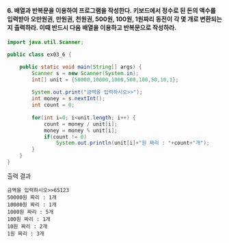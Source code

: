 #### 6. 배열과 반복문을 이용하여 프로그램을 작성한다. 키보드에서 정수로 된 돈의 액수를 입력받아 오만원권, 만원권, 천원권, 500원, 100원, 1원짜리 동전이 각 몇 개로 변환되는지 출력하라. 이때 반드시 다음 배열을 이용하고 반복문으로 작성하라.
```java
import java.util.Scanner;

public class ex03_6 {

	public static void main(String[] args) {
		Scanner s = new Scanner(System.in);
		int[] unit = {50000,10000,1000,500,100,50,10,1};
		
		System.out.print("금액을 입력하시오>>");
		int money = s.nextInt();
		int count = 0;
		
		for(int i=0; i<unit.length; i++) {
			count = money / unit[i];
			money = money % unit[i];
			if(count != 0)
				System.out.println(unit[i]+"원 짜리 : "+count+"개");
		}
	}
}
```
출력 결과
```
금액을 입력하시오>>65123
50000원 짜리 : 1개
10000원 짜리 : 1개
1000원 짜리 : 5개
100원 짜리 : 1개
10원 짜리 : 2개
1원 짜리 : 3개
```

